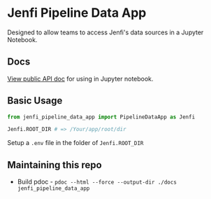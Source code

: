 # Jenfi Pipeline Data App

Designed to allow teams to access Jenfi's data sources in a Jupyter Notebook.

## Docs

[View public API doc](https://jenfi-eng.github.io/pipeline-data-app) for using in Jupyter notebook.

## Basic Usage

```python
from jenfi_pipeline_data_app import PipelineDataApp as Jenfi

Jenfi.ROOT_DIR # => /Your/app/root/dir
```

Setup a `.env` file in the folder of `Jenfi.ROOT_DIR`

## Maintaining this repo

- Build pdoc - `pdoc --html --force --output-dir ./docs jenfi_pipeline_data_app`
